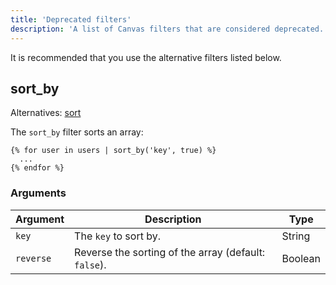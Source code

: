 ```yaml
---
title: 'Deprecated filters'
description: 'A list of Canvas filters that are considered deprecated.'
---
```


It is recommended that you use the alternative filters listed below.

## sort_by

Alternatives: [sort](/docs/canvas/filters/sort)

The `sort_by` filter sorts an array:

```canvas
{% for user in users | sort_by('key', true) %}
  ...
{% endfor %}
```

### Arguments

Argument   | Description                                          | Type
---------- | ---------------------------------------------------- | ------
`key`      | The `key` to sort by.                                | String
`reverse`  | Reverse the sorting of the array (default: `false`). | Boolean
